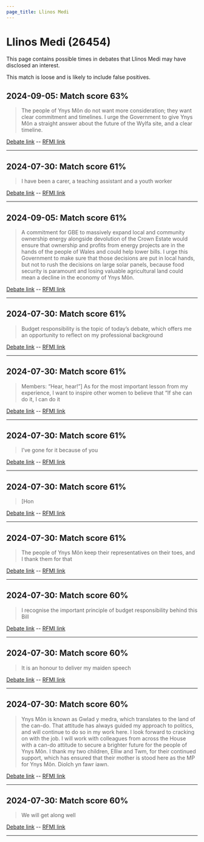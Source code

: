 ```yaml
---
page_title: Llinos Medi
---
```


# Llinos Medi  (26454)

This page contains possible times in debates that Llinos Medi may have disclosed an interest.

This match is loose and is likely to include false positives. 



## 2024-09-05: Match score 63%

>The people of Ynys Môn do not want more consideration; they want clear commitment and timelines. I urge the Government to give Ynys Môn a straight answer about the future of the Wylfa site, and a clear timeline.

[Debate link](https://www.theyworkforyou.com/debates/?id=2024-09-05b.521.2)  --  [RFMI link](https://www.theyworkforyou.com/mp/26454/register)


---



## 2024-07-30: Match score 61%

>I have been a carer, a teaching assistant and a youth worker

[Debate link](https://www.theyworkforyou.com/debates/?id=2024-07-30c.1243.1)  --  [RFMI link](https://www.theyworkforyou.com/mp/26454/register)


---



## 2024-09-05: Match score 61%

>A commitment for GBE to massively expand local and community ownership energy alongside devolution of the Crown Estate would ensure that ownership and profits from energy projects are in the hands of the people of Wales and could help lower bills. I urge this Government to make sure that those decisions are put in local hands, but not to rush the decisions on large solar panels, because food security is paramount and losing valuable agricultural land could mean a decline in the economy of Ynys Môn.

[Debate link](https://www.theyworkforyou.com/debates/?id=2024-09-05b.521.2)  --  [RFMI link](https://www.theyworkforyou.com/mp/26454/register)


---



## 2024-07-30: Match score 61%

>Budget responsibility is the topic of today’s debate, which offers me an opportunity to reflect on my professional background

[Debate link](https://www.theyworkforyou.com/debates/?id=2024-07-30c.1243.1)  --  [RFMI link](https://www.theyworkforyou.com/mp/26454/register)


---



## 2024-07-30: Match score 61%

>Members: “Hear, hear!”] As for the most important lesson from my experience, I want to inspire other women to believe that “If she can do it, I can do it

[Debate link](https://www.theyworkforyou.com/debates/?id=2024-07-30c.1243.1)  --  [RFMI link](https://www.theyworkforyou.com/mp/26454/register)


---



## 2024-07-30: Match score 61%

>I’ve gone for it because of you

[Debate link](https://www.theyworkforyou.com/debates/?id=2024-07-30c.1243.1)  --  [RFMI link](https://www.theyworkforyou.com/mp/26454/register)


---



## 2024-07-30: Match score 61%

>[Hon

[Debate link](https://www.theyworkforyou.com/debates/?id=2024-07-30c.1243.1)  --  [RFMI link](https://www.theyworkforyou.com/mp/26454/register)


---



## 2024-07-30: Match score 61%

>The people of Ynys Môn keep their representatives on their toes, and I thank them for that

[Debate link](https://www.theyworkforyou.com/debates/?id=2024-07-30c.1243.1)  --  [RFMI link](https://www.theyworkforyou.com/mp/26454/register)


---



## 2024-07-30: Match score 60%

>I recognise the important principle of budget responsibility behind this Bill

[Debate link](https://www.theyworkforyou.com/debates/?id=2024-07-30c.1243.1)  --  [RFMI link](https://www.theyworkforyou.com/mp/26454/register)


---



## 2024-07-30: Match score 60%

>It is an honour to deliver my maiden speech

[Debate link](https://www.theyworkforyou.com/debates/?id=2024-07-30c.1243.1)  --  [RFMI link](https://www.theyworkforyou.com/mp/26454/register)


---



## 2024-07-30: Match score 60%

>Ynys Môn is known as Gwlad y medra, which translates to the land of the can-do. That attitude has always guided my approach to politics, and will continue to do so in my work here. I look forward to cracking on with the job. I will work with colleagues from across the House with a can-do attitude to secure a brighter future for the people of Ynys Môn. I thank my two children, Elliw and Twm, for their continued support, which has ensured that their mother is stood here as the MP for Ynys Môn. Diolch yn fawr iawn.

[Debate link](https://www.theyworkforyou.com/debates/?id=2024-07-30c.1243.1)  --  [RFMI link](https://www.theyworkforyou.com/mp/26454/register)


---



## 2024-07-30: Match score 60%

>We will get along well

[Debate link](https://www.theyworkforyou.com/debates/?id=2024-07-30c.1243.1)  --  [RFMI link](https://www.theyworkforyou.com/mp/26454/register)


---


